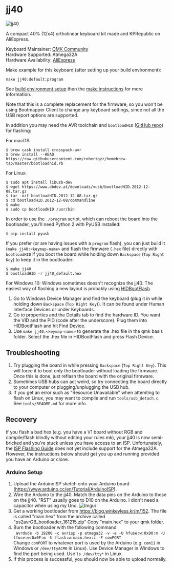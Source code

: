 # jj40

![jj40](https://ae01.alicdn.com/kf/HTB18bq6bOERMeJjSspiq6zZLFXar.jpg?size=359506&height=562&width=750&hash=663a22d0109e2416ec8f54a7658686da)

A compact 40% (12x4) ortholinear keyboard kit made and KPRepublic on AliExpress.

Keyboard Maintainer: [QMK Community](https://github.com/qmk)  
Hardware Supported: Atmega32A  
Hardware Availability: [AliExpress](https://www.aliexpress.com/store/product/jj40-Custom-Mechanical-Keyboard-40-PCB-programmed-40-planck-layouts-bface-firmware-gh40/3034003_32828781103.html)

Make example for this keyboard (after setting up your build environment):

    make jj40:default:program

See [build environment setup](https://docs.qmk.fm/#/getting_started_build_tools) then the [make instructions](https://docs.qmk.fm/#/getting_started_make_guide) for more information.

Note that this is a complete replacement for the firmware, so you won't be
using Bootmapper Client to change any keyboard settings, since not all the
USB report options are supported.

In addition you may need the AVR toolchain and `bootloadHID` ([GitHub repo](https://github.com/whiteneon/bootloadHID)) for flashing:

For macOS:
```
$ brew cask install crosspack-avr
$ brew install --HEAD https://raw.githubusercontent.com/robertgzr/homebrew-tap/master/bootloadhid.rb
```

For Linux:
```
$ sudo apt install libusb-dev
$ wget https://www.obdev.at/downloads/vusb/bootloadHID.2012-12-08.tar.gz
$ tar -xzf bootloadHID.2012-12-08.tar.gz
$ cd bootloadHID.2012-12-08/commandline
$ make
$ sudo cp bootloadHID /usr/bin
```

In order to use the `./program` script, which can reboot the board into
the bootloader, you'll need Python 2 with PyUSB installed:

```
$ pip install pyusb
```

If you prefer (or are having issues with a `program` flash), you can just build it (`make jj40:<keymap-name>` and flash the firmware (`.hex` file) directly with
`bootloadHID` if you boot the board while holding down `Backspace` (`Top Right Key`) to keep it
in the bootloader:

```
$ make jj40
$ bootloadHID -r jj40_default.hex
```

For Windows 10:
Windows sometimes doesn't recognize the jj40. The easiest way of flashing a new layout is probably using [HIDBootFlash](http://vusb.wikidot.com/project:hidbootflash).
1. Go to Windows Device Manager and find the keyboard (plug it in while holding down `Backspace` (`Top Right Key`)). It can be found under Human Interface Devices or under Keyboards.
2. Go to properties and the Details tab to find the hardware ID. You want the VID and the PID (code after the underscore). Plug them into HIDBootFlash and hit Find Device.
3. Use `make jj40:<keymap-name>` to generate the .hex file in the qmk basis folder. Select the .hex file in HIDBootFlash and press Flash Device.


## Troubleshooting

1. Try plugging the board in while pressing `Backspace` (`Top Right Key`). This will force it
   to boot only the bootloader without loading the firmware. Once this is
   done, just reflash the board with the original firmware.
2. Sometimes USB hubs can act weird, so try connecting the board directly
   to your computer or plugging/unplugging the USB hub.
3. If you get an error such as "Resource Unavailable" when attemting to flash
   on Linux, you may want to compile and run `tools/usb_detach.c`. See `tools/README.md`
   for more info.

## Recovery 
If you flash a bad hex (e.g. you have a V1 board without RGB and compile/flash blindly without editing your rules.mk), your jj40 is now semi-bricked and you're stuck unless you have access to an ISP. Unfortunately, the [ISP Flashing Guide](https://docs.qmk.fm/#/isp_flashing_guide) does not yet include support for the Atmega32A. However, the instructions below should get you up and running provided you have an Arduino or clone.

### Arduino Setup 
1. Upload the ArduinoISP sketch onto your Arduino board (https://www.arduino.cc/en/Tutorial/ArduinoISP).  
2. Wire the Arduino to the jj40. Match the data pins on the Arduino to those on the jj40. "RST" usually goes to D10 on the Arduino. I didn't need a capacitor when using my Uno. 
![Imgur](https://i.imgur.com/oLWJOkQ.jpg)
3. Get a working bootloader from https://blog.winkeyless.kr/m/152. The file is called "main.hex" from the archive called "ps2avrGB_bootloader_161215.zip"  Copy "main.hex" to your qmk folder.  
4. Burn the bootloader with the following command  
` avrdude -b 19200 -c avrisp -p atmega32 -v -e -U hfuse:w:0xD0:m -U lfuse:w:0x0F:m -U flash:w:main.hex:i -P comPORT`  
Change `comPORT` to whatever port is used by the Arduino (e.g. `com11` in Windows or `/dev/ttyACM0` in Linux). Use Device Manager in Windows to find the port being used. Use `ls /dev/tty*` in Linux.
5. If this process is successful, you should now be able to upload normally.
